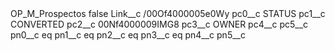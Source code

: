 <?xml version="1.0" encoding="UTF-8"?>
<CustomMetadata xmlns="http://soap.sforce.com/2006/04/metadata" xmlns:xsi="http://www.w3.org/2001/XMLSchema-instance" xmlns:xsd="http://www.w3.org/2001/XMLSchema">
    <label>OP_M_Prospectos</label>
    <protected>false</protected>
    <values>
        <field>Link__c</field>
        <value xsi:type="xsd:string">/00Of4000005e0Wy</value>
    </values>
    <values>
        <field>pc0__c</field>
        <value xsi:type="xsd:string">STATUS</value>
    </values>
    <values>
        <field>pc1__c</field>
        <value xsi:type="xsd:string">CONVERTED</value>
    </values>
    <values>
        <field>pc2__c</field>
        <value xsi:type="xsd:string">00Nf4000009IMG8</value>
    </values>
    <values>
        <field>pc3__c</field>
        <value xsi:type="xsd:string">OWNER</value>
    </values>
    <values>
        <field>pc4__c</field>
        <value xsi:nil="true"/>
    </values>
    <values>
        <field>pc5__c</field>
        <value xsi:nil="true"/>
    </values>
    <values>
        <field>pn0__c</field>
        <value xsi:type="xsd:string">eq</value>
    </values>
    <values>
        <field>pn1__c</field>
        <value xsi:type="xsd:string">eq</value>
    </values>
    <values>
        <field>pn2__c</field>
        <value xsi:type="xsd:string">eq</value>
    </values>
    <values>
        <field>pn3__c</field>
        <value xsi:type="xsd:string">eq</value>
    </values>
    <values>
        <field>pn4__c</field>
        <value xsi:nil="true"/>
    </values>
    <values>
        <field>pn5__c</field>
        <value xsi:nil="true"/>
    </values>
</CustomMetadata>
